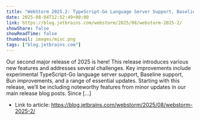 ```yaml
---
title: "WebStorm 2025.2: TypeScript-Go Language Server Support, Baseline Support, Bun Improvements, and More"
date: 2025-08-04T12:52:49+00:00
link: https://blog.jetbrains.com/webstorm/2025/08/webstorm-2025-2/
showShare: false
showReadTime: false
thumbnail: images/misc.png
tags: ["blog.jetbrains.com"]
---
```

Our second major release of 2025 is here! This release introduces various new features and addresses several challenges. Key improvements include experimental TypeScript-Go language server support, Baseline support, Bun improvements, and a range of essential updates. Starting with this release, we’ll be including noteworthy features from minor updates in our main release blog posts. Since […]

- Link to article: https://blog.jetbrains.com/webstorm/2025/08/webstorm-2025-2/